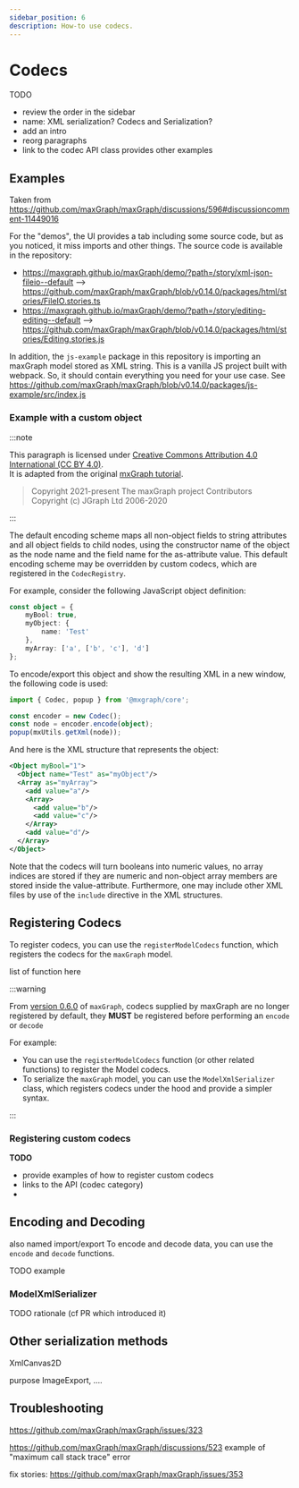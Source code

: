 ```yaml
---
sidebar_position: 6
description: How-to use codecs.
---
```


# Codecs

TODO
- review the order in the sidebar
- name: XML serialization? Codecs and Serialization?
- add an intro
- reorg paragraphs
- link to the codec API class provides other examples


## Examples


Taken from https://github.com/maxGraph/maxGraph/discussions/596#discussioncomment-11449016

For the "demos", the UI provides a tab including some source code, but as you noticed, it miss imports and other things.
The source code is available in the repository:
- https://maxgraph.github.io/maxGraph/demo/?path=/story/xml-json-fileio--default --> https://github.com/maxGraph/maxGraph/blob/v0.14.0/packages/html/stories/FileIO.stories.ts
- https://maxgraph.github.io/maxGraph/demo/?path=/story/editing-editing--default --> https://github.com/maxGraph/maxGraph/blob/v0.14.0/packages/html/stories/Editing.stories.js

In addition, the `js-example` package in this repository is importing an maxGraph model stored as XML string. This is a vanilla JS project built with webpack.
So, it should contain everything you need for your use case. See https://github.com/maxGraph/maxGraph/blob/v0.14.0/packages/js-example/src/index.js


### Example with a custom object

:::note

This paragraph is licensed under [Creative Commons Attribution 4.0 International (CC BY 4.0)](https://creativecommons.org/licenses/by/4.0/). \
It is adapted from the original [mxGraph tutorial](https://github.com/jgraph/mxgraph/blob/v4.2.2/docs/tutorial.html).

> Copyright 2021-present The maxGraph project Contributors \
Copyright (c) JGraph Ltd 2006-2020

:::


The default encoding scheme maps all non-object fields to string attributes and all object fields to child nodes, using the constructor
name of the object as the node name and the field name for the as-attribute value.
This default encoding scheme may be overridden by custom codecs, which are registered in the `CodecRegistry`.

For example, consider the following JavaScript object definition:
```typescript
const object = {
    myBool: true,
    myObject: {
        name: 'Test'
    },
    myArray: ['a', ['b', 'c'], 'd']
};
```

To encode/export this object and show the resulting XML in a new window, the following code is used:

```typescript
import { Codec, popup } from '@mxgraph/core';

const encoder = new Codec();
const node = encoder.encode(object);
popup(mxUtils.getXml(node));
```


And here is the XML structure that represents the object:
```xml
<Object myBool="1">
  <Object name="Test" as="myObject"/>
  <Array as="myArray">
    <add value="a"/>
    <Array>
      <add value="b"/>
      <add value="c"/>
    </Array>
    <add value="d"/>
  </Array>
</Object>
```

Note that the codecs will turn booleans into numeric values, no array indices are stored if they are numeric and non-object
array members are stored inside the value-attribute.
Furthermore, one may include other XML files by use of the `include` directive in the XML structures.


## Registering Codecs

To register codecs, you can use the `registerModelCodecs` function, which registers the codecs for the `maxGraph` model.

list of function here


:::warning

From [version 0.6.0](https://github.com/maxGraph/maxGraph/releases/tag/v0.6.0) of `maxGraph`, codecs supplied by maxGraph are no longer registered by default, they **MUST** be registered before performing an `encode` or `decode`

For example:
- You can use the `registerModelCodecs` function (or other related functions) to register the Model codecs.
- To serialize the `maxGraph` model, you can use the `ModelXmlSerializer` class, which registers codecs under the hood and provide a simpler syntax.

:::


### Registering custom codecs

**TODO**

- provide examples of how to register custom codecs
- links to the API (codec category)
- 


## Encoding and Decoding

also named import/export
To encode and decode data, you can use the `encode` and `decode` functions.

TODO example

### ModelXmlSerializer

TODO rationale (cf PR which introduced it)

## Other serialization methods

XmlCanvas2D 

purpose ImageExport, ....


## Troubleshooting

https://github.com/maxGraph/maxGraph/issues/323


https://github.com/maxGraph/maxGraph/discussions/523 example of "maximum call stack trace" error

fix stories: https://github.com/maxGraph/maxGraph/issues/353
